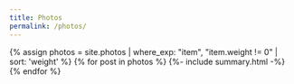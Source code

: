 ```yaml
---
title: Photos
permalink: /photos/
---
```


<section class="gallery-list">
  {% assign photos = site.photos | where_exp: "item", "item.weight != 0" | sort: 'weight' %}
  {% for post in photos %}
    {%- include summary.html -%}
  {% endfor %}
</section>